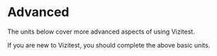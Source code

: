 # Advanced
The units below cover more advanced aspects of using Vizitest.

If you are new to Vizitest, you should complete the above basic units.
